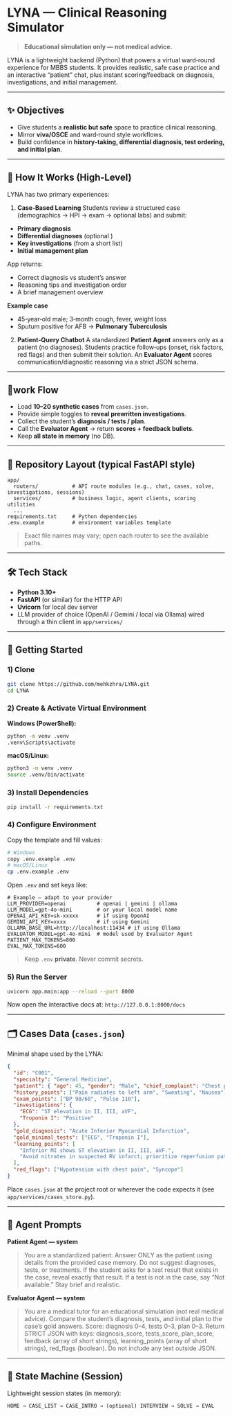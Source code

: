 # LYNA — Clinical Reasoning Simulator

> **Educational simulation only — not medical advice.**

LYNA is a lightweight backend (Python) that powers a virtual ward‑round experience for MBBS students. It provides realistic, safe case practice and an interactive “patient” chat, plus instant scoring/feedback on diagnosis, investigations, and initial management.

---

## ✨ Objectives

* Give students a **realistic but safe** space to practice clinical reasoning.
* Mirror **viva/OSCE** and ward‑round style workflows.
* Build confidence in **history‑taking, differential diagnosis, test ordering, and initial plan**.

---

## 🧭 How It Works (High‑Level)

LYNA has two primary experiences:

1. **Case‑Based Learning**
   Students review a structured case (demographics → HPI → exam → optional labs) and submit:

* **Primary diagnosis**
* **Differential diagnoses** (optional )
* **Key investigations** (from a short list)
* **Initial management plan**

App returns:

* Correct diagnosis vs student’s answer
* Reasoning tips and investigation order
* A brief management overview

**Example case**

* 45‑year‑old male; 3‑month cough, fever, weight loss
* Sputum positive for AFB → **Pulmonary Tuberculosis**

2. **Patient‑Query Chatbot**
   A standardized **Patient Agent** answers only as a patient (no diagnoses). Students practice follow‑ups (onset, risk factors, red flags) and then submit their solution. An **Evaluator Agent** scores communication/diagnostic reasoning via a strict JSON schema.

---

## 🧩work Flow

* Load **10–20 synthetic cases** from `cases.json`.
* Provide simple toggles to **reveal prewritten investigations**.
* Collect the student’s **diagnosis / tests / plan**.
* Call the **Evaluator Agent** → return **scores + feedback bullets**.
* Keep **all state in memory** (no DB).

---

## 📁 Repository Layout (typical FastAPI style)

```
app/
  routers/           # API route modules (e.g., chat, cases, solve, investigations, sessions)
  services/          # business logic, agent clients, scoring utilities
  ...
requirements.txt     # Python dependencies
.env.example         # environment variables template
```

> Exact file names may vary; open each router to see the available paths.

---

## 🛠️ Tech Stack

* **Python 3.10+**
* **FastAPI** (or similar) for the HTTP API
* **Uvicorn** for local dev server
* LLM provider of choice (OpenAI / Gemini / local via Ollama) wired through a thin client in `app/services/`

---

## 🚀 Getting Started

### 1) Clone

```bash
git clone https://github.com/mehkzhra/LYNA.git
cd LYNA
```

### 2) Create & Activate Virtual Environment

**Windows (PowerShell):**

```bash
python -m venv .venv
.venv\Scripts\activate
```

**macOS/Linux:**

```bash
python3 -m venv .venv
source .venv/bin/activate
```

### 3) Install Dependencies

```bash
pip install -r requirements.txt
```

### 4) Configure Environment

Copy the template and fill values:

```bash
# Windows
copy .env.example .env
# macOS/Linux
cp .env.example .env
```

Open `.env` and set keys like:

```
# Example — adapt to your provider
LLM_PROVIDER=openai          # openai | gemini | ollama
LLM_MODEL=gpt-4o-mini        # or your local model name
OPENAI_API_KEY=sk-xxxxx      # if using OpenAI
GEMINI_API_KEY=xxxx          # if using Gemini
OLLAMA_BASE_URL=http://localhost:11434 # if using Ollama
EVALUATOR_MODEL=gpt-4o-mini  # model used by Evaluator Agent
PATIENT_MAX_TOKENS=800
EVAL_MAX_TOKENS=600
```

> Keep `.env` **private**. Never commit secrets.

### 5) Run the Server

```bash
uvicorn app.main:app --reload --port 8000
```

Now open the interactive docs at:
`http://127.0.0.1:8000/docs`

---

## 🗂️ Cases Data (`cases.json`)

Minimal shape used by the LYNA:

```json
{
  "id": "C001",
  "specialty": "General Medicine",
  "patient": { "age": 45, "gender": "Male", "chief_complaint": "Chest pain for 2 hours" },
  "history_points": ["Pain radiates to left arm", "Sweating", "Nausea"],
  "exam_points": ["BP 90/60", "Pulse 110"],
  "investigations": {
    "ECG": "ST elevation in II, III, aVF",
    "Troponin I": "Positive"
  },
  "gold_diagnosis": "Acute Inferior Myocardial Infarction",
  "gold_minimal_tests": ["ECG", "Troponin I"],
  "learning_points": [
    "Inferior MI shows ST elevation in II, III, aVF.",
    "Avoid nitrates in suspected RV infarct; prioritize reperfusion pathways."
  ],
  "red_flags": ["Hypotension with chest pain", "Syncope"]
}
```

Place `cases.json` at the project root or wherever the code expects it (see `app/services/cases_store.py`).

---

## 🤖 Agent Prompts 

**Patient Agent — system**

> You are a standardized patient. Answer ONLY as the patient using details from the provided case memory. Do not suggest diagnoses, tests, or treatments. If the student asks for a test result that exists in the case, reveal exactly that result. If a test is not in the case, say “Not available.” Stay brief and realistic.

**Evaluator Agent — system**

> You are a medical tutor for an educational simulation (not real medical advice). Compare the student’s diagnosis, tests, and initial plan to the case’s gold answers. Score: diagnosis 0–4, tests 0–3, plan 0–3. Return STRICT JSON with keys: diagnosis\_score, tests\_score, plan\_score, feedback (array of short strings), learning\_points (array of short strings), red\_flags (boolean). Do not include any text outside JSON.

---

## 🔄 State Machine (Session)

Lightweight session states (in memory):

```
HOME → CASE_LIST → CASE_INTRO → (optional) INTERVIEW → SOLVE → EVAL
```
